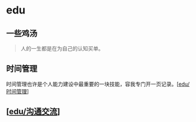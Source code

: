 # edu

## 一些鸡汤

> 人的一生都是在为自己的认知买单。

## 时间管理

时间管理也许是个人能力建设中最重要的一块技能，容我专门开一页记录。[[edu/时间管理]]

## [[edu/沟通交流]]



[//begin]: # "Autogenerated link references for markdown compatibility"
[edu/时间管理]: edu/时间管理 "时间管理"
[edu/沟通交流]: edu/沟通交流 "沟通交流"
[//end]: # "Autogenerated link references"